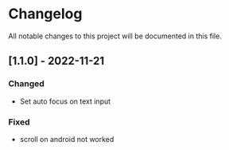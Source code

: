 # Changelog

All notable changes to this project will be documented in this file.

## [1.1.0] - 2022-11-21

### Changed

- Set auto focus on text input

### Fixed

- scroll on android not worked

